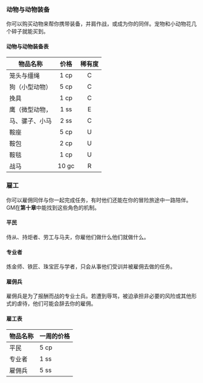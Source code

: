 ### 动物与动物装备

你可以购买动物来帮你携带装备，并肩作战，或成为你的同伴。宠物和小动物花几个碎子就能买到。

#### 动物与动物装备表

<table>
<thead>
<tr class="header">
<th>物品名称</th>
<th style="TEXT-ALIGN: center">价格</th>
<th style="TEXT-ALIGN: center">稀有度</th>
</tr>
</thead>
<tbody>
<tr class="odd">
<td>笼头与缰绳</td>
<td style="TEXT-ALIGN: center">1 cp</td>
<td style="TEXT-ALIGN: center">C</td>
</tr>
<tr class="even">
<td>狗（小型动物）</td>
<td style="TEXT-ALIGN: center">5 cp</td>
<td style="TEXT-ALIGN: center">C</td>
</tr>
<tr class="odd">
<td>挽具</td>
<td style="TEXT-ALIGN: center">1 cp</td>
<td style="TEXT-ALIGN: center">C</td>
</tr>
<tr class="even">
<td>鹰（微型动物，</td>
<td style="TEXT-ALIGN: center">1 ss</td>
<td style="TEXT-ALIGN: center">E</td>
</tr>
<tr class="odd">
<td>马、骡子、小马</td>
<td style="TEXT-ALIGN: center">2 ss</td>
<td style="TEXT-ALIGN: center">C</td>
</tr>
<tr class="even">
<td>鞍座</td>
<td style="TEXT-ALIGN: center">5 cp</td>
<td style="TEXT-ALIGN: center">U</td>
</tr>
<tr class="odd">
<td>鞍包</td>
<td style="TEXT-ALIGN: center">2 cp</td>
<td style="TEXT-ALIGN: center">U</td>
</tr>
<tr class="even">
<td>鞍毯</td>
<td style="TEXT-ALIGN: center">1 cp</td>
<td style="TEXT-ALIGN: center">U</td>
</tr>
<tr class="odd">
<td>战马</td>
<td style="TEXT-ALIGN: center">10 gc</td>
<td style="TEXT-ALIGN: center">R</td>
</tr>
</tbody>
</table>

### 雇工

你可以雇佣同伴与你一起完成任务，有时他们还能在你的冒险旅途中一路陪伴。GM在**第十章**中能找到这些角色的机制。

#### 平民

侍从、持炬者、劳工与马夫，你雇他们做什么他们就做什么。

#### 专业者

炼金师、铁匠、珠宝匠与学者，只会从事他们受训并被雇佣去做的任务。

#### 雇佣兵

雇佣兵是为了报酬而战的专业士兵。若遭到辱骂，被迫承担非必要的风险或其他形式的虐待，他们可能会辞去你的雇佣。

#### 雇工表

<table>
<thead>
<tr class="header">
<th>物品名称</th>
<th>一周的价格</th>
</tr>
</thead>
<tbody>
<tr class="odd">
<td>平民</td>
<td>5 cp</td>
</tr>
<tr class="even">
<td>专业者</td>
<td>1 ss</td>
</tr>
<tr class="odd">
<td>雇佣兵</td>
<td>5 ss</td>
</tr>
</tbody>
</table>
